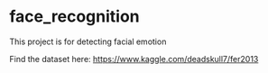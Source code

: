 # face_recognition
This project is for detecting facial emotion

Find the dataset here: https://www.kaggle.com/deadskull7/fer2013
